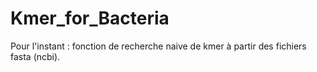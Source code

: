 # Kmer_for_Bacteria

Pour l'instant : fonction de recherche naive de kmer à partir des fichiers fasta (ncbi). 
